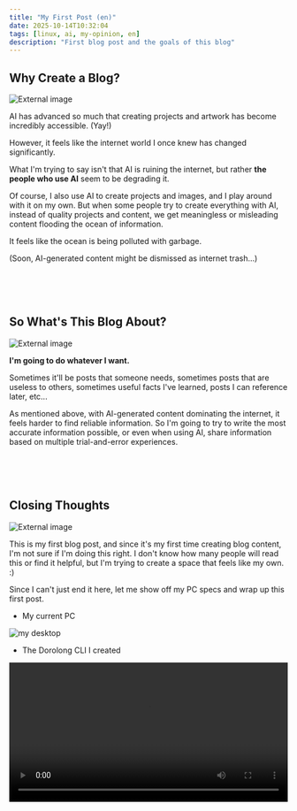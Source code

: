 ```yaml
---
title: "My First Post (en)"
date: 2025-10-14T10:32:04
tags: [linux, ai, my-opinion, en]
description: "First blog post and the goals of this blog"
---
```


## Why Create a Blog?

![External image](https://i.namu.wiki/i/ShTzcoMeHE4voCN_b3hTBqixr8Z2NO_O8XEIFIhN3_7rbIfSdq0hUfUw5GJJoF55QatW6GRiwpI9qbX3tI0Mlg.webp)

AI has advanced so much that creating projects and artwork has become incredibly accessible. (Yay!)

However, it feels like the internet world I once knew has changed significantly.

What I'm trying to say isn't that AI is ruining the internet, but rather **the people who use AI** seem to be degrading it.

Of course, I also use AI to create projects and images, and I play around with it on my own. But when some people try to create everything with AI, instead of quality projects and content, we get meaningless or misleading content flooding the ocean of information.

It feels like the ocean is being polluted with garbage.

(Soon, AI-generated content might be dismissed as internet trash...)

<br><br><br>

## So What's This Blog About?

![External image](https://media.gettyimages.com/id/946339470/video/nick-young-reacts-to-a-story-with-a-confused-face-turning-into-a-viral-meme-while-filming-an.jpg?s=640x640&k=20&c=zbBenmYIwKZyjztbTqvOSQm79oKz5APkBfMV-ZPyJXo=)

**I'm going to do whatever I want.**

Sometimes it'll be posts that someone needs, sometimes posts that are useless to others, sometimes useful facts I've learned, posts I can reference later, etc...

As mentioned above, with AI-generated content dominating the internet, it feels harder to find reliable information. So I'm going to try to write the most accurate information possible, or even when using AI, share information based on multiple trial-and-error experiences.

<br><br><br>

## Closing Thoughts

![External image](https://chameleonmemes.com/wp-content/uploads/2023/03/When-You-Telling-A-Story-And-Nobodys-paying-Attention.jpg)


This is my first blog post, and since it's my first time creating blog content, I'm not sure if I'm doing this right. I don't know how many people will read this or find it helpful, but I'm trying to create a space that feels like my own. :)

Since I can't just end it here, let me show off my PC specs and wrap up this first post.

- My current PC

![my desktop](/2025-10-14/2025-10-14-1.png "my desktop")


- The Dorolong CLI I created

<video controls style="width: 100%; height: auto;">
  <source src="/2025-10-14/2025-10-14-2.mp4" type="video/mp4">
  Your browser does not support the video tag.
</video>
